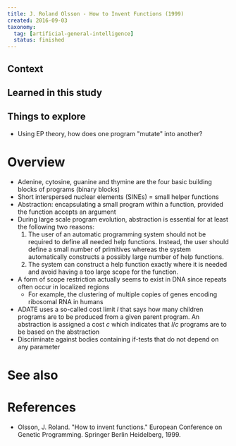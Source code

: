 ```yaml
---
title: J. Roland Olsson - How to Invent Functions (1999)
created: 2016-09-03
taxonomy:
  tag: [artificial-general-intelligence]
  status: finished
---
```


## Context

## Learned in this study

## Things to explore
* Using EP theory, how does one program "mutate" into another?

# Overview
* Adenine, cytosine, guanine and thymine are the four basic building blocks of programs (binary blocks)
* Short interspersed nuclear elements (SINEs) = small helper functions
* Abstraction: encapsulating a small program within a function, provided the function accepts an argument
* During large scale program evolution, abstraction is essential for at least the following two reasons:
	1. The user of an automatic programming system should not be required to define all needed help functions. Instead, the user should define a small number of primitives whereas the system automatically constructs a possibly large number of help functions.
	2. The system can construct a help function exactly where it is needed and avoid having a too large scope for the function.
* A form of scope restriction actually seems to exist in DNA since repeats often occur in localized regions
	* For example, the clustering of multiple copies of genes encoding ribosomal RNA in humans
* ADATE uses a so-called cost limit $l$ that says how many children programs are to be produced from a given parent program. An abstraction is assigned a cost $c$ which indicates that $l/c$ programs are to be based on the abstraction
* Discriminate against bodies containing if-tests that do not depend on any parameter

# See also

# References
* Olsson, J. Roland. "How to invent functions." European Conference on Genetic Programming. Springer Berlin Heidelberg, 1999.
